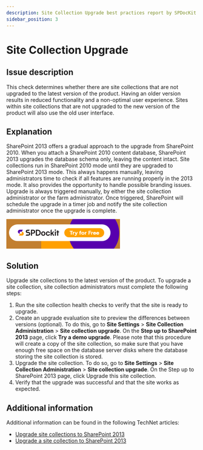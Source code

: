 ```yaml
---
description: Site Collection Upgrade best practices report by SPDocKit determines whether there are site collections that are not upgraded to the latest version of the product.
sidebar_position: 3
---
```


# Site Collection Upgrade

## Issue description

This check determines whether there are site collections that are not upgraded to the latest version of the product. Having an older version results in reduced functionality and a non-optimal user experience. Sites within site collections that are not upgraded to the new version of the product will also use the old user interface.

## Explanation

SharePoint 2013 offers a gradual approach to the upgrade from SharePoint 2010. When you attach a SharePoint 2010 content database, SharePoint 2013 upgrades the database schema only, leaving the content intact. Site collections run in SharePoint 2010 mode until they are upgraded to SharePoint 2013 mode. This always happens manually, leaving administrators time to check if all features are running properly in the 2013 mode. It also provides the opportunity to handle possible branding issues. Upgrade is always triggered manually, by either the site collection administrator or the farm administrator. Once triggered, SharePoint will schedule the upgrade in a timer job and notify the site collection administrator once the upgrade is complete.

[![Download SPDocKit](../../static/img/spdockit-download.png)](http://bit.ly/2US0Zna)

## Solution

Upgrade site collections to the latest version of the product. To upgrade a site collection, site collection administrators must complete the following steps:

1. Run the site collection health checks to verify that the site is ready to upgrade.
2. Create an upgrade evaluation site to preview the differences between versions \(optional\). To do this, go to **Site Settings** &gt; **Site Collection Administration** &gt; **Site collection upgrade**. On the **Step up to SharePoint 2013** page, click **Try a demo upgrade**. Please note that this procedure will create a copy of the site collection, so make sure that you have enough free space on the database server disks where the database storing the site collection is stored.
3. Upgrade the site collection. To do so, go to **Site Settings** &gt; **Site Collection Administration** &gt; **Site collection upgrade**. On the Step up to SharePoint 2013 page, click Upgrade this site collection.
4. Verify that the upgrade was successful and that the site works as expected.

## Additional information

Additional information can be found in the following TechNet articles:

* [Upgrade site collections to SharePoint 2013](https://technet.microsoft.com/en-us/library/jj219474.aspx)
* [Upgrade a site collection to SharePoint 2013](https://technet.microsoft.com/en-us/library/jj219650.aspx)


